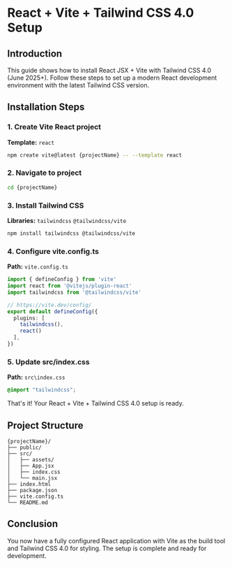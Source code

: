 # React + Vite + Tailwind CSS 4.0 Setup

## Introduction

This guide shows how to install React JSX + Vite with Tailwind CSS 4.0 (June 2025+). Follow these steps to set up a modern React development environment with the latest Tailwind CSS version.

## Installation Steps

### 1. Create Vite React project
**Template:** `react`
```bash
npm create vite@latest {projectName} -- --template react
```

### 2. Navigate to project
```bash
cd {projectName}
```

### 3. Install Tailwind CSS
**Libraries:** `tailwindcss` `@tailwindcss/vite`
```bash
npm install tailwindcss @tailwindcss/vite
```

### 4. Configure vite.config.ts
**Path:** `vite.config.ts`
```typescript
import { defineConfig } from 'vite'
import react from '@vitejs/plugin-react'
import tailwindcss from '@tailwindcss/vite'

// https://vite.dev/config/
export default defineConfig({
  plugins: [
    tailwindcss(),
    react()
  ],
})
```

### 5. Update src/index.css
**Path:** `src\index.css`
```css
@import "tailwindcss";
```

That's it! Your React + Vite + Tailwind CSS 4.0 setup is ready.

## Project Structure

```
{projectName}/
├── public/
├── src/
│   ├── assets/
│   ├── App.jsx
│   ├── index.css
│   └── main.jsx
├── index.html
├── package.json
├── vite.config.ts
└── README.md
```

## Conclusion

You now have a fully configured React application with Vite as the build tool and Tailwind CSS 4.0 for styling. The setup is complete and ready for development.

